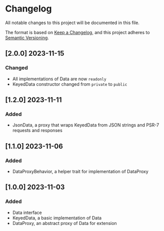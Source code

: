 # Changelog

All notable changes to this project will be documented in this file.

The format is based on [Keep a Changelog](https://keepachangelog.com/en/1.0.0/),
and this project adheres to [Semantic Versioning](https://semver.org/spec/v2.0.0.html).

## [2.0.0] 2023-11-15

### Changed

- All implementations of Data are now `readonly`
- KeyedData constructor changed from `private` to `public`

## [1.2.0] 2023-11-11

### Added

- JsonData, a proxy that wraps KeyedData from JSON strings and PSR-7 requests and responses

## [1.1.0] 2023-11-06

### Added

- DataProxyBehavior, a helper trait for implementation of DataProxy

## [1.0.0] 2023-11-03

### Added

- Data interface
- KeyedData, a basic implementation of Data
- DataProxy, an abstract proxy of Data for extension

